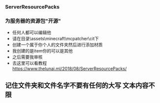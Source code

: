 ### ServerResourcePacks
### 为服务器的资源包"开源"

* 任何人都可以编辑他
* 请在目录\assets\minecraft\mcpatcher\cit下
* 创建一个属于你个人的文件夹然后进行添加材质
* 我创建的是item你的可以是其他
* 之后需要我审核
* 去这里可以看教程
https://www.thelunai.ml/2018/08/ServerResourcePacks/

## 记住文件夹和文件名字不要有任何的大写   文本内容不限
